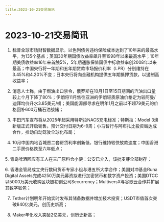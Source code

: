 ```yaml
---
title:2023-10-21交易简讯
---
```

# 2023-10-21交易简讯
1. 标普全球市场财智数据显示，以色列债务违约保险成本达到了10年来的最高水平，为135个基点；英国30年期国债收益率飙升至1998年以来最高水平；10年期美债收益率16年来首触5%，5年期通胀保值国债中标收益率创2008年以来最高；中国央行将一年期和五年期贷款市场报价利率（LPR）分别维持在3.45%和4.20%不变；日本央行将向金融机构提供五年期抵押贷款，以遏制高收益率；

2. 消息人士称，由于燃油出口禁令，俄罗斯在10月1日至15日期间的汽油出口量较上个月下降了80%；伊朗将11月售往亚洲的伊朗轻质原油价格定为较阿曼/迪拜均价升水3.85美元/桶；美国能源部寻求在明年1月之前以不超79美元的价格回补600万桶石油战储；

3. 丰田汽车宣布将从2025年起采用特斯拉NACS充电标准；特斯拉：Model 3焕新版正式开启销售，预计交付日期为6-9周；小马智行与阿布扎比投资局达成合作，推动自动驾驶全球化布局；

4. 10月中国内地百城首二套房贷利率创新低，银行维持较快放款速度；中国香港二手房价格跌至六年低点；

5. 青岛啤酒回应有工人在三厂原料仓小便：公安已介入，该批麦芽全部封存；

6. 香港金管局成立央行数码货币专家小组与港五所大学合作；美国对冲基金Runa Digital Assets完成4250万美元募资拟进行加密货币和数字资产投资；美国DTCC以5000万美元收购区块链初创公司Securrency；MultiversX与谷歌云合作并扩展其数字钱包；

7. Tether计划明年开始实时发布其储备数据并增加技术投资；USDT市值首次突破840亿美元，创历史新高；

8. Maker年化收入突破2亿美元，创历史新高；